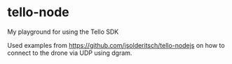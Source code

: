 # tello-node

My playground for using the Tello SDK

Used examples from https://github.com/jsolderitsch/tello-nodejs on how to connect to the drone via UDP using dgram.

